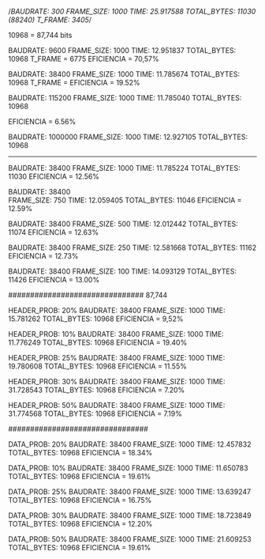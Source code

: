 /*BAUDRATE: 300
FRAME_SIZE: 1000
TIME: 25.917588
TOTAL_BYTES: 11030 (88240)
T_FRAME: 3405*/

10968 = 87,744 bits


BAUDRATE: 9600
FRAME_SIZE: 1000
TIME: 12.951837
TOTAL_BYTES: 10968
T_FRAME = 6775
EFICIENCIA = 70,57%

BAUDRATE: 38400
FRAME_SIZE: 1000
TIME: 11.785674
TOTAL_BYTES: 10968
T_FRAME = 
EFICIENCIA = 19.52%

BAUDRATE: 115200
FRAME_SIZE: 1000
TIME: 11.785040
TOTAL_BYTES: 10968

EFICIENCIA = 6.56%


BAUDRATE: 1000000
FRAME_SIZE: 1000
TIME: 12.927105
TOTAL_BYTES: 10968

----------------------------------------------------

BAUDRATE: 38400
FRAME_SIZE: 1000
TIME: 11.785224
TOTAL_BYTES: 11030
EFICIENCIA = 12.56%

BAUDRATE: 38400  
FRAME_SIZE: 750
TIME: 12.059405
TOTAL_BYTES: 11046
EFICIENCIA = 12.59%

BAUDRATE: 38400
FRAME_SIZE: 500
TIME: 12.012442
TOTAL_BYTES: 11074
EFICIENCIA = 12.63%

BAUDRATE: 38400
FRAME_SIZE: 250
TIME: 12.581668
TOTAL_BYTES: 11162
EFICIENCIA = 12.73%

BAUDRATE: 38400
FRAME_SIZE: 100
TIME: 14.093129
TOTAL_BYTES: 11426
EFICIENCIA = 13.00%

###############################
87,744

HEADER_PROB: 20%
BAUDRATE: 38400
FRAME_SIZE: 1000
TIME: 15.781262
TOTAL_BYTES: 10968
EFICIENCIA = 9,52%

HEADER_PROB: 10%
BAUDRATE: 38400
FRAME_SIZE: 1000
TIME: 11.776249
TOTAL_BYTES: 10968
EFICIENCIA = 19.40%

HEADER_PROB: 25%
BAUDRATE: 38400
FRAME_SIZE: 1000
TIME: 19.780608
TOTAL_BYTES: 10968
EFICIENCIA = 11.55%

HEADER_PROB: 30%
BAUDRATE: 38400
FRAME_SIZE: 1000
TIME: 31.728543
TOTAL_BYTES: 10968
EFICIENCIA = 7.20%

HEADER_PROB: 50%
BAUDRATE: 38400
FRAME_SIZE: 1000
TIME: 31.774568
TOTAL_BYTES: 10968
EFICIENCIA = 7.19%

################################

DATA_PROB: 20%
BAUDRATE: 38400
FRAME_SIZE: 1000
TIME: 12.457832 
TOTAL_BYTES: 10968
EFICIENCIA = 18.34%

DATA_PROB: 10%
BAUDRATE: 38400
FRAME_SIZE: 1000
TIME: 11.650783
TOTAL_BYTES: 10968
EFICIENCIA = 19.61%

DATA_PROB: 25%
BAUDRATE: 38400
FRAME_SIZE: 1000
TIME: 13.639247
TOTAL_BYTES: 10968
EFICIENCIA = 16.75%

DATA_PROB: 30%
BAUDRATE: 38400
FRAME_SIZE: 1000
TIME: 18.723849  
TOTAL_BYTES: 10968
EFICIENCIA = 12.20%

DATA_PROB: 50%
BAUDRATE: 38400
FRAME_SIZE: 1000
TIME: 21.609253
TOTAL_BYTES: 10968
EFICIENCIA = 19.61%
